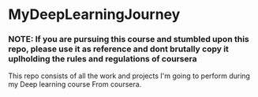 # MyDeepLearningJourney

### NOTE: If you are pursuing this course and stumbled upon this repo, please use it as reference and dont brutally copy it uplholding the rules and regulations of coursera

This repo consists of all the work and projects I'm going to perform during my Deep learning course From coursera.



